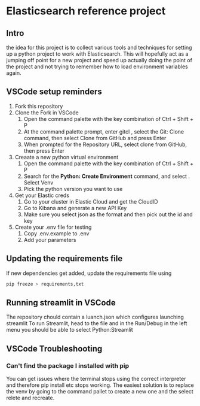 # Elasticsearch reference project

## Intro
the idea for this project is to collect various tools and techniques for setting up a python project to work with Elasticsearch.
This will hopefully act as a jumping off point for a new project and speed up actually doing the point of the project and not trying to remember how to load environment variables again.

## VSCode setup reminders

1. Fork this repository
2. Clone the Fork in VSCode
    1. Open the command palette with the key combination of Ctrl + Shift + P 
    2. At the command palette prompt, enter gitcl , select the Git: Clone command, then select Clone from GitHub and press Enter
    3. When prompted for the Repository URL, select clone from GitHub, then press Enter
3. Creaate a new python virtual environment
    1. Open the command palette with the key combination of Ctrl + Shift + P 
    2. Search for the **Python: Create Environment** command, and select . Select Venv
    3. Pick the python version you want to use
4. Get your Elastic creds
    1. Go to your cluster in Elastic Cloud and get the CloudID
    2. Go to Kibana and generate a new API Key
    3. Make sure you select json as the format and then pick out the id and key
5. Create your .env file for testing
    1. Copy .env.example to .env
    2. Add your parameters


## Updating the requirements file

If new dependencies get added, update the requirements file using
```python
pip freeze > requirements,txt
```


## Running streamlit in VSCode
The repository chould contain a luanch.json which configures launching streamlit
To run Streamlit, head to the file and in the Run/Debug in the left menu you should be able to select Python:Streamlit


## VSCode Troubleshooting
### Can't find the package I installed with pip
You can get issues where the terminal stops using the correct interpreter and therefore pip install etc stops working. The easiest solution is to replace the venv by going to the command pallet to create a new one and the select relete and recreate.